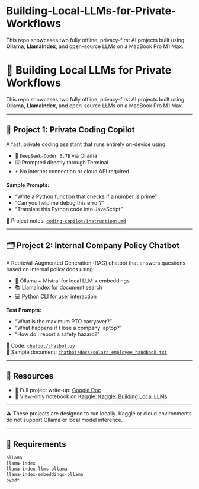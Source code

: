 # Building-Local-LLMs-for-Private-Workflows
This repo showcases two fully offline, privacy-first AI projects built using **Ollama**, **LlamaIndex**, and open-source LLMs on a MacBook Pro M1 Max.
# 🤖 Building Local LLMs for Private Workflows

This repo showcases two fully offline, privacy-first AI projects built using **Ollama**, **LlamaIndex**, and open-source LLMs on a MacBook Pro M1 Max.

---

## 🚀 Project 1: Private Coding Copilot

A fast, private coding assistant that runs entirely on-device using:

- 🧠 `DeepSeek-Coder 6.7B` via Ollama
- ⌨️ Prompted directly through Terminal
- ⚡ No internet connection or cloud API required

**Sample Prompts:**
- “Write a Python function that checks if a number is prime”
- “Can you help me debug this error?”
- “Translate this Python code into JavaScript”

📄 Project notes: [`coding-copilot/instructions.md`](coding-copilot/instructions.md)

---

## 🗂️ Project 2: Internal Company Policy Chatbot

A Retrieval-Augmented Generation (RAG) chatbot that answers questions based on internal policy docs using:

- 🧠 Ollama + Mistral for local LLM + embeddings
- 📚 LlamaIndex for document search
- 💻 Python CLI for user interaction

**Test Prompts:**
- “What is the maximum PTO carryover?”
- “What happens if I lose a company laptop?”
- “How do I report a safety hazard?”

📜 Code: [`chatbot/chatbot.py`](chatbot/chatbot.py)  
📄 Sample document: [`chatbot/docs/solara_employee_handbook.txt`](chatbot/docs/solara_employee_handbook.txt)

---

## 📎 Resources

- 🧾 Full project write-up: [Google Doc](https://docs.google.com/document/d/1cC-siprH2b46xzyXPyNrosrfjkvE-rO7g74NUf38iEc/edit?usp=sharing)
- 🧪 View-only notebook on Kaggle: [Kaggle: Building Local LLMs](https://www.kaggle.com/code/elissaesterlein/building-local-llms-for-private-workflows)

---

⚠️ These projects are designed to run locally. Kaggle or cloud environments do not support Ollama or local model inference.

---

## 🔧 Requirements

```txt
ollama
llama-index
llama-index-llms-ollama
llama-index-embeddings-ollama
pypdf
